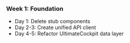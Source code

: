 ### Week 1: Foundation

- Day 1: Delete stub components
- Day 2-3: Create unified API client
- Day 4-5: Refactor UltimateCockpit data layer

